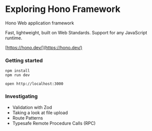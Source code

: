 
# Exploring Hono Framework
Hono
Web application framework

Fast, lightweight, built on Web Standards. Support for any JavaScript runtime.

[https://hono.dev/](https://hono.dev/)

### Getting started
```
npm install
npm run dev
```

```
open http://localhost:3000
```

### Investigating
- Validation with Zod
- Taking a look at file upload
- Route Patterns
- Typesafe Remote Procedure Calls (RPC)